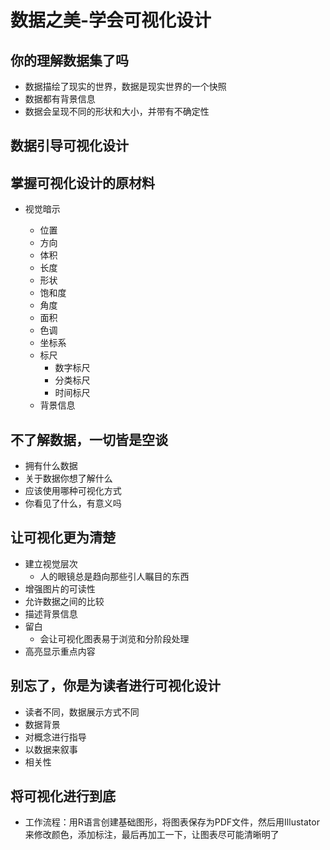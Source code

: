 # 数据之美-学会可视化设计

## 你的理解数据集了吗

- 数据描绘了现实的世界，数据是现实世界的一个快照
- 数据都有背景信息
- 数据会呈现不同的形状和大小，并带有不确定性



## 数据引导可视化设计





## 掌握可视化设计的原材料

- 视觉暗示

  - 位置
  - 方向
  - 体积
  - 长度
  - 形状
  - 饱和度
  - 角度
  - 面积
  - 色调
  - 坐标系
  - 标尺
    - 数字标尺
    - 分类标尺
    - 时间标尺
  - 背景信息

  

## 不了解数据，一切皆是空谈

- 拥有什么数据
- 关于数据你想了解什么
- 应该使用哪种可视化方式
- 你看见了什么，有意义吗



## 让可视化更为清楚

- 建立视觉层次
  - 人的眼镜总是趋向那些引人瞩目的东西
- 增强图片的可读性
- 允许数据之间的比较
- 描述背景信息
- 留白
  - 会让可视化图表易于浏览和分阶段处理
- 高亮显示重点内容



## 别忘了，你是为读者进行可视化设计

- 读者不同，数据展示方式不同
- 数据背景
- 对概念进行指导
- 以数据来叙事
- 相关性



## 将可视化进行到底

- 工作流程：用R语言创建基础图形，将图表保存为PDF文件，然后用Illustator来修改颜色，添加标注，最后再加工一下，让图表尽可能清晰明了



















